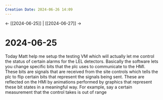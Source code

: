 ```yaml
---
Creation Date: 2024-06-26 14:09
---
```


<- [[2024-06-25]] | [[2024-06-27]]  ->

# 2024-06-25
Today Matt help me setup the testing VM which will actually let me control the status of certain alarms for the LEL detectors. Basically the software lets you change specific bits that the plc uses to communicate to the HMI. These bits are signals that are received from the site controls which tells the plc to flip certain bits that represent the signals being sent. These are reflected on the HMI by animations performed by graphics that represent these bit states in a meaningful way. For example, say a certain measurement that the control takes is out of range 